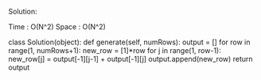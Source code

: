 Solution:

Time : O(N^2)
Space : O(N^2)

class Solution(object):
    def generate(self, numRows):
        output = []
        for row in range(1, numRows+1):
            new_row = [1]*row
            for j in range(1, row-1):
                new_row[j] = output[-1][j-1] + output[-1][j]
            output.append(new_row)
        return output